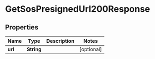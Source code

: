 

# GetSosPresignedUrl200Response


## Properties

| Name | Type | Description | Notes |
|------------ | ------------- | ------------- | -------------|
|**url** | **String** |  |  [optional] |



